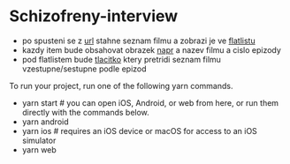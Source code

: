 # Schizofreny-interview
- po spusteni se z [url][1] stahne seznam filmu a zobrazi je ve [flatlistu][2] 
- kazdy item bude obsahovat obrazek [napr][3] a nazev filmu a cislo epizody
- pod flatlistem bude [tlacitko][4] ktery pretridi seznam filmu vzestupne/sestupne podle epizod


[1]: https://raw.githubusercontent.com/RyanHemrick/star_wars_movie_app/master/movies.json
[2]: https://facebook.github.io/react-native/docs/flatlist
[3]: https://raw.githubusercontent.com/RyanHemrick/star_wars_movie_app/master/public/images/star_wars_episode_1_poster.png
[4]: https://facebook.github.io/react-native/docs/touchableopacity

To run your project, run one of the following yarn commands.

- yarn start # you can open iOS, Android, or web from here, or run them directly with the commands below.
- yarn android
- yarn ios # requires an iOS device or macOS for access to an iOS simulator
- yarn web
